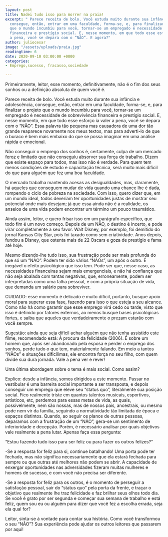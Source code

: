 ```yaml
---
layout: post
title: Nadei tudo isso para morrer na praia!
excerpt: " Parece receita de bolo. Você estuda muito durante sua infância e adolescência,
  consegue, então, entrar em uma faculdade, forma-se, e, para finalizar o projeto
  que o mundo incumbiu para você, tornar-se um empregado é necessidade de sobrevivência
  financeira e prestígio social. E, nesse momento, em que todo esse esforço ia valer
  a pena, você se depara com o “NÃO”. E agora?"
author: juliocesar
image: "/assets/uploads/praia.jpg"
readingtime: 6
date: 2020-09-10 03:00:00 +0000
categories:
- Emprego,sucesso, fracasso,sociedade

---
```

Primeiramente, leitor, esse momento, definitivamente, não é o fim dos seus sonhos ou a definição absoluta de quem você é.

Parece receita de bolo. Você estuda muito durante sua infância e adolescência, consegue, então, entrar em uma faculdade, forma-se, e, para finalizar o projeto que o mundo incumbiu para você, tornar-se um empregado é necessidade de sobrevivência financeira e prestígio social. E, nesse momento, em que todo esse esforço ia valer a pena, você se depara com o “NÃO”. Essa palavra tão pequena mas causadora de uma dor tão grande reaparece novamente nos meus textos, mas para adverti-lo de que o buraco é bem mais embaixo do que se possa imaginar em uma análise rápida e emocional.

Não conseguir o emprego dos sonhos é, certamente, culpa de um mercado feroz e limitado que não conseguiu absorver sua força de trabalho. Dizem que existe espaço para todos, mas isso não é verdade. Para quem tem menos condições de estudo e capacitação técnica, será muito mais difícil do que para alguém que fez uma boa faculdade.

O mercado trabalha mantendo acesas as desigualdades, mas, claramente, há aqueles que conseguem mudar de vida quando uma chance lhe é dada, rompendo o ciclo de pobreza na sociedade. Com isso, quero dizer que, em um mundo ideal, todos deveriam ter oportunidades justas de mostrar seu potencial onde mais desejam; já que essa ainda não é a realidade, os anseios de uma vida podem encontrar um término um pouco traumático.

Ainda assim, leitor, e quero frisar isso em um parágrafo específico, que todo fim é um novo começo. Depois de um NÃO, o destino é incerto, e pode virar completamente a seu favor. Walt Disney, por exemplo, foi demitido do jornal Kansas City Star, pois foi taxado como sem criatividade. Anos depois, fundou a Disney, que ostenta mais de 22 Oscars e goza de prestígio e fama até hoje.

Mesmo dizendo-lhe tudo isso, sua frustração pode ser mais profunda do que só um “NÃO”. Podem ter sido vários “NÃOs”, um após o outro. É inegável o efeito psicológico que isso tem. Pode ser que, nesse caso, as necessidades financeiras sejam mais emergenciais, e não há confiança que não seja abalada com tantas negativas, que, erroneamente, podem ser interpretadas como uma falha pessoal, e com a própria situação de vida, que demanda um salário para sobreviver.

CUIDADO: esse momento é delicado e muito difícil, portanto, busque apoio moral para superar essa fase, fazendo para isso o que esteja a seu alcance. Como não há como garantir que esse emprego virá cedo ou tarde, visto que isso é definido por fatores externos, ao menos busque bases psicológicas fortes, e saiba que aqueles que verdadeiramente o prezam estarão com você sempre.

Sugestão: ainda que seja difícil achar alguém que não tenha assistido este filme, recomendado está: À procura da felicidade (2006). É sobre um homem que, após ser abandonado pela esposa e perder o emprego dos sonhos, perde tudo o que tem, materialmente falando. Em meio a tantos “NÃOs” e situações dificílimas, ele encontra força no seu filho, com quem divide sua dura jornada. Vale a pena ver e rever!

  
Uma última abordagem sobre o tema é mais social. Como assim?

Explico: desde a infância, somos dirigidos a este momento. Passar no vestibular é uma barreira social importante a ser transposta, e depois conseguir um emprego que eleve seu “status quo”, literalmente sua posição social. Fico realmente triste em quantos talentos musicais, esportivos, artísticos, etc, perdemos para essas metas de vida, as quais, possivelmente, nem são nossas, mas de nossos pais, ancestrais, ou mesmo pode nem vir da família, seguindo a normatividade tão limitada de época e espaços distintos. Quando, ao seguir os planos de outras pessoas, deparamos com a frustração de um “NÃO”, gera-se um sentimento de inferioridade e decepção. Porém, é necessário analisar por quais objetivos vale realmente a pena lutar. Apenas faça essa pergunta:

“Estou fazendo tudo isso para ser feliz ou para fazer os outros felizes?”

\-Se a resposta for feliz para si, continue batalhando! Uma porta pode ter fechado, mas não significa necessariamente que ela estará fechada para sempre ou que outras até melhores não podem se abrir. A capacidade de enxergar oportunidades nas adversidades fizeram muitas mulheres e homens de sucesso, e com você não precisa ser diferente.

\-Se a resposta for feliz para os outros, é o momento de perseguir a satisfação pessoal, sair do “status quo” pela porta da frente, e traçar o objetivo que realmente lhe traz felicidade e faz brilhar seus olhos todo dia. Se você é grato por ser segunda e começar sua semana de trabalho e está feliz, quem sou eu ou alguém para dizer que você fez a escolha errada, seja ela qual for?

Leitor, sinta-se à vontade para contar sua história. Como você transformou o seu “NÃO”? Sua experiência pode ajudar os outros leitores que passarem por aqui!